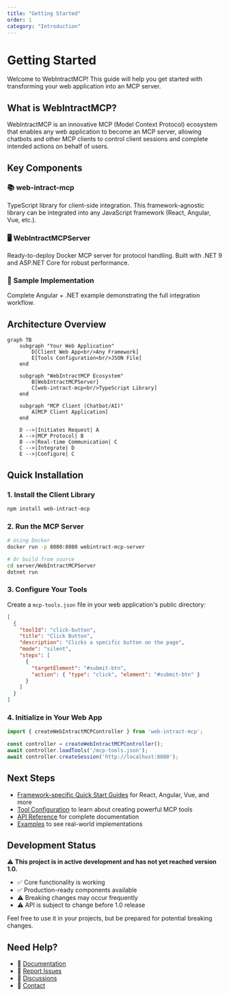 ```yaml
---
title: "Getting Started"
order: 1
category: "Introduction"
---
```


# Getting Started

Welcome to WebIntractMCP! This guide will help you get started with transforming your web application into an MCP server.

## What is WebIntractMCP?

WebIntractMCP is an innovative MCP (Model Context Protocol) ecosystem that enables any web application to become an MCP server, allowing chatbots and other MCP clients to control client sessions and complete intended actions on behalf of users.

## Key Components

### 📚 web-intract-mcp
TypeScript library for client-side integration. This framework-agnostic library can be integrated into any JavaScript framework (React, Angular, Vue, etc.).

### 🖥️ WebIntractMCPServer
Ready-to-deploy Docker MCP server for protocol handling. Built with .NET 9 and ASP.NET Core for robust performance.

### 🎯 Sample Implementation
Complete Angular + .NET example demonstrating the full integration workflow.

## Architecture Overview

```mermaid
graph TB
    subgraph "Your Web Application"
        D[Client Web App<br/>Any Framework]
        E[Tools Configuration<br/>JSON File]
    end
    
    subgraph "WebIntractMCP Ecosystem"
        B[WebIntractMCPServer]
        C[web-intract-mcp<br/>TypeScript Library]
    end
    
    subgraph "MCP Client (Chatbot/AI)"
        A[MCP Client Application]
    end
    
    D -->|Initiates Request| A
    A -->|MCP Protocol| B
    B -->|Real-time Communication| C
    C -->|Integrate| D
    E -->|Configure| C
```

## Quick Installation

### 1. Install the Client Library

```bash
npm install web-intract-mcp
```

### 2. Run the MCP Server

```bash
# Using Docker
docker run -p 8080:8080 webintract-mcp-server

# Or build from source
cd server/WebIntractMCPServer
dotnet run
```

### 3. Configure Your Tools

Create a `mcp-tools.json` file in your web application's public directory:

```json
[
  {
    "toolId": "click-button",
    "title": "Click Button",
    "description": "Clicks a specific button on the page",
    "mode": "silent",
    "steps": [
      {
        "targetElement": "#submit-btn",
        "action": { "type": "click", "element": "#submit-btn" }
      }
    ]
  }
]
```

### 4. Initialize in Your Web App

```typescript
import { createWebIntractMCPController } from 'web-intract-mcp';

const controller = createWebIntractMCPController();
await controller.loadTools('/mcp-tools.json');
await controller.createSession('http://localhost:8080');
```

## Next Steps

- [Framework-specific Quick Start Guides](./quickstart) for React, Angular, Vue, and more
- [Tool Configuration](./tool-configuration) to learn about creating powerful MCP tools
- [API Reference](./api-reference) for complete documentation
- [Examples](./examples) to see real-world implementations

## Development Status

⚠️ **This project is in active development and has not yet reached version 1.0.**

- ✅ Core functionality is working
- ✅ Production-ready components available
- ⚠️ Breaking changes may occur frequently
- ⚠️ API is subject to change before 1.0 release

Feel free to use it in your projects, but be prepared for potential breaking changes.

## Need Help?

- 📖 [Documentation](./api-reference)
- 🐛 [Report Issues](https://github.com/Vijay-Nirmal/WebIntractMCP/issues)
- 💬 [Discussions](https://github.com/Vijay-Nirmal/WebIntractMCP/discussions)
- 📧 [Contact](mailto:me@vijaynirmal.com)
